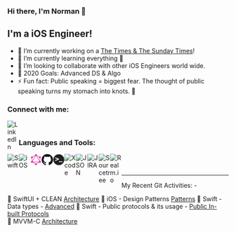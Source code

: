 ### Hi there, I'm Norman 👋

## I'm a iOS Engineer!

- 🔭 I’m currently working on a [The Times & The Sunday Times][website]!
- 🌱 I’m currently learning everything 🤣
- 👯 I’m looking to collaborate with other iOS Engineers world wide.
- 🥅 2020 Goals: Advanced DS & Algo
- ⚡ Fun fact: Public speaking = biggest fear. The thought of public speaking turns my stomach into knots. 🤣

### Connect with me:

[<img align="left" alt="LinkedIn" width="26px" src="https://user-images.githubusercontent.com/15030103/90269556-6ded5900-de76-11ea-9a16-2118209672ac.png" />][linkedin]

<br />

### Languages and Tools:

[<img align="left" alt="Swift" width="26px" src="https://user-images.githubusercontent.com/15030103/90289068-b9b0fa00-de98-11ea-8d39-3b6e5addb449.png" />][githubrepo]
[<img align="left" alt="iOS" width="26px" src="https://user-images.githubusercontent.com/15030103/90269842-e8b67400-de76-11ea-8b4f-9d63e049cd62.png" />][githubrepo]
[<img align="left" alt="GraphQL" width="26px" src="https://raw.githubusercontent.com/github/explore/80688e429a7d4ef2fca1e82350fe8e3517d3494d/topics/graphql/graphql.png" />][githubrepo]
[<img align="left" alt="GitHub" width="26px" src="https://raw.githubusercontent.com/github/explore/78df643247d429f6cc873026c0622819ad797942/topics/github/github.png" />][githubrepo]
[<img align="left" alt="Terminal" width="26px" src="https://raw.githubusercontent.com/github/explore/80688e429a7d4ef2fca1e82350fe8e3517d3494d/topics/terminal/terminal.png" />][githubrepo]
[<img align="left" alt="Xcode" width="26px" src="https://user-images.githubusercontent.com/15030103/90268637-f3700980-de74-11ea-8f48-5199c1cd13e3.png" />][githubrepo]
[<img align="left" alt="JSON" width="26px" src="https://user-images.githubusercontent.com/15030103/90268784-29ad8900-de75-11ea-9b4d-7d564303e34c.png" />][githubrepo]
[<img align="left" alt="JIRA" width="26px" src="https://user-images.githubusercontent.com/15030103/90268989-85781200-de75-11ea-995e-50c903d81319.jpg" />][githubrepo]
[<img align="left" alt="Sourcetree" width="26px" src="https://user-images.githubusercontent.com/15030103/90269071-a80a2b00-de75-11ea-88e3-a685ba568cdd.jpg" />][githubrepo]
[<img align="left" alt="Realm.io" width="26px" src="https://user-images.githubusercontent.com/15030103/90289194-00065900-de99-11ea-89e7-e461ccac3bc8.png" />][githubrepo]



<br />
<br />

---
My Recent Git Activities: -

  🎉 SwiftUI + CLEAN [Architecture](https://github.com/Normanndot/SwiftUICLEAN/tree/master/SwiftUICLEAN)
  🎉 iOS - Design Patterns [Patterns](https://github.com/Normanndot/iOS-design-patterns/tree/master/iOS-design-patterns.playground/Pages)
  🎉 Swift - Data types - [Advanced](https://github.com/Normanndot/Swift-data-types)
  🎉 Swift - Public protocols & its usage - [Public In-built Protocols](https://github.com/Normanndot/swift-public-protocols)  
  🎉 MVVM-C [Architecture](https://github.com/Normanndot/MVVM-C)



[website]: https://apps.apple.com/gb/app/the-times-the-sunday-times/id436792321
[linkedin]: https://www.linkedin.com/in/norman-d-85759baa
[githubrepo]: https://github.com/Normanndot?tab=repositories

